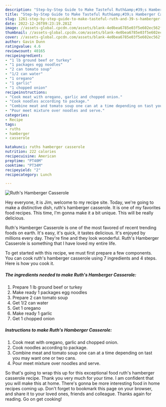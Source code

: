 ```yaml
---
description: "Step-by-Step Guide to Make Tasteful Ruth&amp;#39;s Hamberger Casserole"
title: "Step-by-Step Guide to Make Tasteful Ruth&amp;#39;s Hamberger Casserole"
slug: 1261-step-by-step-guide-to-make-tasteful-ruth-and-39-s-hamberger-casserole
date: 2022-12-26T09:23:19.281Z
image: //assets-global.cpcdn.com/assets/blank-4e0bea6785e03f5e602ec562f230caae08da540cada707380b4fe1bbebba43da.png
thumbnail: //assets-global.cpcdn.com/assets/blank-4e0bea6785e03f5e602ec562f230caae08da540cada707380b4fe1bbebba43da.png
cover: //assets-global.cpcdn.com/assets/blank-4e0bea6785e03f5e602ec562f230caae08da540cada707380b4fe1bbebba43da.png
author: Gavin Dunn
ratingvalue: 4.6
reviewcount: 40165
recipeingredient:
- "1 lb ground beef or turkey"
- "1 packages egg noodles"
- "2 can tomato soup"
- "1/2 can water"
- "1 oregano"
- "1 garlic"
- "1 chopped onion"
recipeinstructions:
- "Cook meat with oregano, garlic and chopped onion."
- "Cook noodles according to package."
- "Combine meat and tomato soup one can at a time depending on tast you may want one or two cans."
- "Pour meet mixture over noodles and serve."
categories:
- Recipe
tags:
- ruths
- hamberger
- casserole

katakunci: ruths hamberger casserole 
nutrition: 222 calories
recipecuisine: American
preptime: "PT40M"
cooktime: "PT34M"
recipeyield: "2"
recipecategory: Lunch

---
```



![Ruth&#39;s Hamberger Casserole](//assets-global.cpcdn.com/assets/blank-4e0bea6785e03f5e602ec562f230caae08da540cada707380b4fe1bbebba43da.png)

Hey everyone, it is Jim, welcome to my recipe site. Today, we're going to make a distinctive dish, ruth&#39;s hamberger casserole. It is one of my favorites food recipes. This time, I'm gonna make it a bit unique. This will be really delicious.

Ruth&#39;s Hamberger Casserole is one of the most favored of recent trending foods on earth. It's easy, it's quick, it tastes delicious. It's enjoyed by millions every day. They're fine and they look wonderful. Ruth&#39;s Hamberger Casserole is something that I have loved my entire life.




To get started with this recipe, we must first prepare a few components. You can cook ruth&#39;s hamberger casserole using 7 ingredients and 4 steps. Here is how you cook it.

<!--inarticleads1-->

##### The ingredients needed to make Ruth&#39;s Hamberger Casserole:

1. Prepare 1 lb ground beef or turkey
1. Make ready 1 packages egg noodles
1. Prepare 2 can tomato soup
1. Get 1/2 can water
1. Get 1 oregano
1. Make ready 1 garlic
1. Get 1 chopped onion




<!--inarticleads2-->

##### Instructions to make Ruth&#39;s Hamberger Casserole:

1. Cook meat with oregano, garlic and chopped onion.
1. Cook noodles according to package.
1. Combine meat and tomato soup one can at a time depending on tast you may want one or two cans.
1. Pour meet mixture over noodles and serve.




So that's going to wrap this up for this exceptional food ruth&#39;s hamberger casserole recipe. Thank you very much for your time. I am confident that you will make this at home. There's gonna be more interesting food in home recipes coming up. Don't forget to bookmark this page on your browser, and share it to your loved ones, friends and colleague. Thanks again for reading. Go on get cooking!
